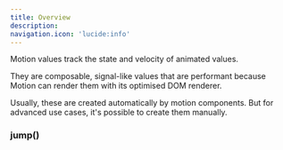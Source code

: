 ```yaml
---
title: Overview
description:
navigation.icon: 'lucide:info'
---
```


Motion values track the state and velocity of animated values.

They are composable, signal-like values that are performant because Motion can render them with its optimised DOM renderer.

Usually, these are created automatically by motion components. But for advanced use cases, it's possible to create them manually.

### jump()
